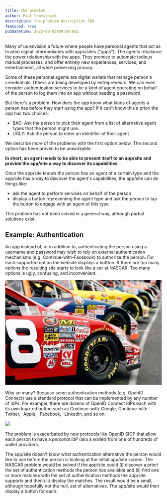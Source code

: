 ```yaml
---
title: The problem
author: Paul Trevithick
description: the problem description TBD
featured: true
pubDatetime: 2023-08-03T00:00:00Z
---
```



Many of us envision a future where people have personal agents that act as trusted digital intermediaries with apps/sites ("apps"). The agents rebalance the power relationship with the apps. They promise to automate tedious manual processes, and offer entirely new experiences, services, and entertainment, all while preserving privacy.

Some of these personal agents are digital wallets that manage person's crendentials. Others are being developed by entrepreneurs. We can even consider authentication services to be a kind of agent operating on behalf of the person to log them into an app without needing a password.

But there's a problem. How does the app know what kinds of agents a person has before they start using the app? If it can't know this a priori the app has two choices:

- BAD: Ask the person to pick their agent from a list of alternative agent types that the person might use. 
- UGLY: Ask the person to enter an identifier of their agent

We describe more of the problems with the first option below. The second option has been proven to be unworkable.

**In short, an agent needs to be able to present itself to an app/site and provide the app/site a way to discover its capabilities**

Once the app/site knows the person has an agent of a certain type and the app/site has a way to discover the agent's capabilities, the app/site can do things like:
- ask the agent to perform services on behalf of the person 
- display a button representing the agent type and ask the person to tap the button to engage with an agent of this type

This problem has not been solved in a general way, although partial solutions exist.

## Example: Authentication

An app instead of, or in addition to, authenticating the person using a username and password may wish to rely on external authentication mechanisms (e.g. Continue-with-Facebook) to authorize the person. For each supported option the website displays a buttton. If there are too many options the resulting site starts to look like a car at NASCAR. Too many options is ugly, confusing, and inconvenient.

![nascar](../../assets/nascar.png)

Why so many? Because some authentication methods (e.g. OpenID Connect) use a standard protocol that can be implemented by any number of IdPs. For example, there are dozens of OpenID Connect IdPs each with its own logo-ed button such as Continue-with-Google, Continue-with-Twitter, -Apple, -Facebook, -LinkedIn, and so on. 

![](https://hackmd.io/_uploads/H1SWElDt3.jpg)

The problem is exacerbated by new protocols like OpenID SIOP that allow each person to have a *personal IdP* (aka a wallet) from one of hundreds of wallet providers. 

The app/site doesn't know what authentication alternative the person would like to use before the person is looking at the initial app/site screen. The NASCAR problem would be solved if the app/site could (i) discover a priori the set of authentication methods the person has available and (ii) find one or more matches with the set of authentication methods the app/site supports and then (iii) display the matches. The result would be a small, although hopefully not the null, set of alternatives. The app/site would then display a button for each.